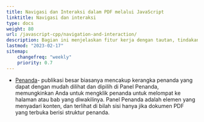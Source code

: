 ```yaml
---
title: Navigasi dan Interaksi dalam PDF melalui JavaScript
linktitle: Navigasi dan interaksi
type: docs
weight: 80
url: /javascript-cpp/navigation-and-interaction/
description: Bagian ini menjelaskan fitur kerja dengan tautan, tindakan, dan penanda dalam JavaScript.
lastmod: "2023-02-17"
sitemap:
    changefreq: "weekly"
    priority: 0.7
---
```


- [Penanda](/pdf/javascript-cpp/bookmark/)- publikasi besar biasanya mencakup kerangka penanda yang dapat dengan mudah dilihat dan dipilih di Panel Penanda, memungkinkan Anda untuk mengklik penanda untuk melompat ke halaman atau bab yang diwakilinya. Panel Penanda adalah elemen yang menyadari konten, dan terlihat di bilah sisi hanya jika dokumen PDF yang terbuka berisi struktur penanda.